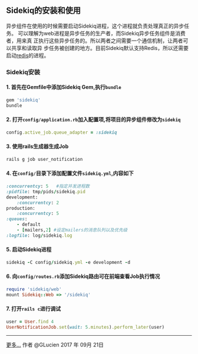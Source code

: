 ## Sidekiq的安装和使用
异步组件在使用的时候需要启动Sidekiq进程，这个进程就负责处理真正的异步任务。
可以理解为web进程是异步任务的生产者，而Sidekiq异步任务组件是消费者，用来真
正执行这些异步任务的。所以两者之间需要一个通信机制，让两者可以共享和读取异
步任务被创建的地方。目前Sidekiq默认支持Redis，所以还需要启动[redis](http://www.redis.net.cn/tutorial/3501.html)的进程。
### Sidekiq安装

#### 1. 首先在Gemfile中添加Sidekiq Gem,执行`bundle`

```ruby
gem 'sidekiq'
bundle
```
#### 2. 打开`config/application.rb`加入配置项,将项目的异步组件修改为`sidekiq`

```ruby
config.active_job.queue_adapter = :sidekiq
```
#### 3. 使用rails生成器生成Job

```ruby
rails g job user_notification
```
#### 4. 在`config/`目录下添加配置文件`sidekiq.yml`,内容如下
```ruby
:concurrentcy: 5   #指定并发进程数
:pidfile: tmp/pids/sidekiq.pid
development:
    :concurrentcy: 2
production:
    :concurrentcy: 5
:queues:
    - default
    - [mailers,2] #设定mailers的消息队列以及优先级
:logfile: log/sidekiq.log
```
#### 5. 启动Sidekiq进程

```ruby
sidekiq -C config/sidekiq.yml -e development -d
```
#### 6. 向`config/routes.rb`添加Sidekiq路由可在前端查看Job执行情况
```ruby
require 'sidekiq/web'
mount Sidekiq::Web => '/sidekiq'
```
#### 7. 打开`rails c`进行调试
```ruby
user = User.find 4
UserNotificationJob.set(wait: 5.minutes).perform_later(user)
```
------
[更多...](https://github.com/mperham/sidekiq/wiki)
作者 @GLucien 
2017 年 09月 21日
